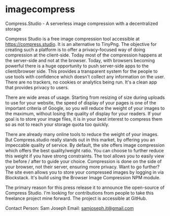 # imagecompress
Compress.Studio - A serverless image compression with a decentralized storage


Compress Studio is a free image compression tool accessible at https://compress.studio. It is an alternative to TinyPng. The objective for creating such a platform is to offer a privacy-focused way of doing compression at the client-side. Today most of the compression happens at the server-side and not at the browser. Today, with browsers becoming powerful there is a huge opportunity to push server-side apps to the client/browser side. This provides a transparent system for the people to use tools with confidence which doesn't collect any information on the user. There are no trackers, no cookies or analytics being run. It's a clean app that provides privacy to users. 

There are wide areas of usage. Starting from resizing of size during uploads to use for your website, the speed of display of your pages is one of the important criteria of Google, so you will reduce the weight of your images to the maximum, without losing the quality of display for your readers. If your goal is to store your image files, it is in your best interest to compress them so as not to reach your storage quota too quickly.

There are already many online tools to reduce the weight of your images. But Compress.studio really stands out in this market, by offering you an impeccable quality of service. By default, the site offers image compression which offers the best quality/weight ratio. You can choose to further reduce this weight if you have strong constraints. The tool allows you to easily view the before / after to guide your choice. Compression is done on the side of your browser, not their server, ensuring more privacy. Want to go further? The site even allows you to store your compressed images by logging in via Blockstack. It's build using the Browser Image Compression NPM module. 

The primary reason for this press release it to announce the open-source of Compress Studio. I'm looking for contributions from people to take this freelance project mine forward. The project is accessible at GitHub. 
 
Contact Person: Sam Joseph
Email: samjoseph.it@gmail.com
